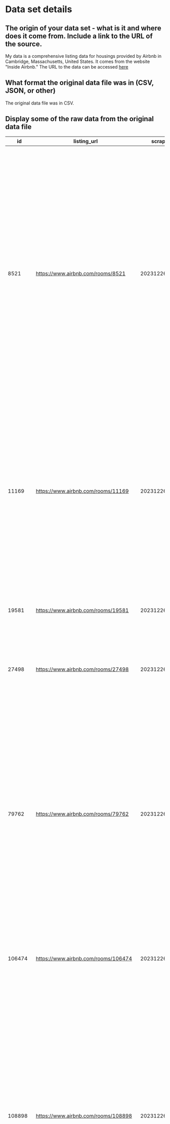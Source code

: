 # Data set details

## The origin of your data set - what is it and where does it come from. Include a link to the URL of the source.
My data is a comprehensive listing data for housings provided by Airbnb in Cambridge, Massachusetts, United States. It comes from the website "Inside Airbnb." The URL to the data can be accessed [here](https://data.insideairbnb.com/united-states/ma/cambridge/2023-12-26/data/listings.csv.gz)
## What format the original data file was in (CSV, JSON, or other)
The original data file was in CSV.
## Display some of the raw data from the original data file
|id                 |listing_url                                     |scrape_id     |last_scraped|source         |name                                                                       |neighborhood_overview                                                                                                                                                                                                                                                                                                                                                                                                                                                                                                                                                                                                                                                                                                                                                                                                                                                                                                                                                                                                                   |picture_url                                                                                                                                         |host_id  |host_url                                   |host_name           |host_since|host_location               |host_about                                                                                                                                                                                                                                                                                                                                                                                                                                                                                                                                                                                                                                                                                                                                                                                                                                                                                                                                                                                                                                                                                                                                                                                                                                                                                                                                                                                                                                                                                                                                                                                                                                                                                                                                                                                                                                                                                                                                                                                                                                                                                                                                                                                                                                                                                                                                                                                                                                                                |host_response_time|host_response_rate|host_acceptance_rate|host_is_superhost|host_thumbnail_url                                                                                                                 |host_picture_url                                                                                                                      |host_neighbourhood   |host_listings_count|host_total_listings_count|host_verifications              |host_has_profile_pic|host_identity_verified|neighbourhood                              |neighbourhood_cleansed|latitude          |longitude         |property_type                    |room_type      |accommodates|bathrooms|bathrooms_text  |beds|amenities|price    |minimum_nights|maximum_nights|minimum_minimum_nights|maximum_minimum_nights|minimum_maximum_nights|maximum_maximum_nights|minimum_nights_avg_ntm|maximum_nights_avg_ntm|calendar_updated|has_availability|availability_30|availability_60|availability_90|availability_365|calendar_last_scraped|number_of_reviews|number_of_reviews_ltm|number_of_reviews_l30d|first_review|last_review|review_scores_rating|review_scores_accuracy|review_scores_cleanliness|review_scores_checkin|review_scores_communication|review_scores_location|review_scores_value|license               |instant_bookable|calculated_host_listings_count|calculated_host_listings_count_entire_homes|calculated_host_listings_count_private_rooms|calculated_host_listings_count_shared_rooms|reviews_per_month|
|-------------------|------------------------------------------------|--------------|------------|---------------|---------------------------------------------------------------------------|----------------------------------------------------------------------------------------------------------------------------------------------------------------------------------------------------------------------------------------------------------------------------------------------------------------------------------------------------------------------------------------------------------------------------------------------------------------------------------------------------------------------------------------------------------------------------------------------------------------------------------------------------------------------------------------------------------------------------------------------------------------------------------------------------------------------------------------------------------------------------------------------------------------------------------------------------------------------------------------------------------------------------------------|----------------------------------------------------------------------------------------------------------------------------------------------------|---------|-------------------------------------------|--------------------|----------|----------------------------|--------------------------------------------------------------------------------------------------------------------------------------------------------------------------------------------------------------------------------------------------------------------------------------------------------------------------------------------------------------------------------------------------------------------------------------------------------------------------------------------------------------------------------------------------------------------------------------------------------------------------------------------------------------------------------------------------------------------------------------------------------------------------------------------------------------------------------------------------------------------------------------------------------------------------------------------------------------------------------------------------------------------------------------------------------------------------------------------------------------------------------------------------------------------------------------------------------------------------------------------------------------------------------------------------------------------------------------------------------------------------------------------------------------------------------------------------------------------------------------------------------------------------------------------------------------------------------------------------------------------------------------------------------------------------------------------------------------------------------------------------------------------------------------------------------------------------------------------------------------------------------------------------------------------------------------------------------------------------------------------------------------------------------------------------------------------------------------------------------------------------------------------------------------------------------------------------------------------------------------------------------------------------------------------------------------------------------------------------------------------------------------------------------------------------------------------------------------------------|------------------|------------------|--------------------|-----------------|-----------------------------------------------------------------------------------------------------------------------------------|--------------------------------------------------------------------------------------------------------------------------------------|---------------------|-------------------|-------------------------|--------------------------------|--------------------|----------------------|-------------------------------------------|----------------------|------------------|------------------|---------------------------------|---------------|------------|---------|----------------|----|---------|---------|--------------|--------------|----------------------|----------------------|----------------------|----------------------|----------------------|----------------------|----------------|----------------|---------------|---------------|---------------|----------------|---------------------|-----------------|---------------------|----------------------|------------|-----------|--------------------|----------------------|-------------------------|---------------------|---------------------------|----------------------|-------------------|----------------------|----------------|------------------------------|-------------------------------------------|--------------------------------------------|-------------------------------------------|-----------------|
|8521               |https://www.airbnb.com/rooms/8521               |20231226203940|2023-12-27  |city scrape    |Rental unit in Cambridge · ★4.80 · 2 bedrooms · 2 beds · 1 bath            |Huron Village is known for its charm.  We have playgrounds, a reservoir, small artisans, a used bookstore, antiques, and two bakery-cafes all within walking distance of Harvard Square.  You'll also find scrumptious take-out in several local places. (URL HIDDEN)<br />(URL HIDDEN)                                                                                                                                                                                                                                                                                                                                                                                                                                                                                                                                                                                                                                                                                                                                                 |https://a0.muscache.com/pictures/30536/072e0a55_original.jpg                                                                                        |306681   |https://www.airbnb.com/users/show/306681   |Janet               |2010-12-01|Cambridge, MA               |I'm a professor at one of the local universities and a long-time Cambridge resident.  I live on the second floor at 64 Granville Road with my daughter.  We enjoy sharing our "Cambridge tips" with all of our visitors: where to ice-skate in winter or rent a canoe in summer, the best local places for cheese, bread, and yummy ethnic take-out treats.  We can lend you bikes and direct you to the Minuteman Bikeway, an 11-mile shady ride through Arlington, Lexington and Bedford, or give you a couple of sleds and show you the hill at Fresh Pond.  Whatever the season, we look forward to welcoming you when you're in Cambridge.                                                                                                                                                                                                                                                                                                                                                                                                                                                                                                                                                                                                                                                                                                                                                                                                                                                                                                                                                                                                                                                                                                                                                                                                                                                                                                                                                                                                                                                                                                                                                                                                                                                                                                                                                                                                                           |within a day      |100%              |73%                 |t                |https://a0.muscache.com/im/users/306681/profile_pic/1309790297/original.jpg?aki_policy=profile_small                               |https://a0.muscache.com/im/users/306681/profile_pic/1309790297/original.jpg?aki_policy=profile_x_medium                               |Cambridge            |2                  |3                        |['email', 'phone']              |t                   |t                     |Cambridge, Massachusetts, United States    |West Cambridge        |42.38258          |-71.13646         |Entire rental unit               |Entire home/apt|5           |         |1 bath          |2   |[]       |$225.00  |2             |1125          |2                     |2                     |1125                  |1125                  |2.0                   |1125.0                |                |t               |0              |0              |22             |284             |2023-12-27           |66               |16                   |0                     |2009-07-23  |2023-08-26 |4.8                 |4.95                  |4.97                     |4.89                 |4.9                        |4.92                  |4.73               |C0121120491           |f               |2                             |2                                          |0                                           |0                                          |0.38             |
|11169              |https://www.airbnb.com/rooms/11169              |20231226203940|2023-12-27  |previous scrape|Home in Cambridge · ★4.78 · 1 bedroom · 1 private bath                     |The neighborhood is quiet and friendly and our street is tree-lined, and known as one of the nicest blocks in what is a great neighborhood. It's far enough away from the main street so you won't hear any noise, yet within moments you can be at the subway or in Davis or Porter Squares. there's a sweet playground nearby, a bike trail extending 19 miles, and many parks. A Whole Foods and Trader Joe's are both within a 15 minute walk.                                                                                                                                                                                                                                                                                                                                                                                                                                                                                                                                                                                      |https://a0.muscache.com/pictures/miso/Hosting-11169/original/0dc97418-a009-4e38-b8e3-f261a9773561.jpeg                                              |40965    |https://www.airbnb.com/users/show/40965    |Judy                |2009-09-24|Cambridge, MA               |Friendly, politically progressive, resourceful... I love hosting people from all over the world, and know the area well for a native NY'er. You will find the environment 'on the court' restful, peaceful and as one  guest from put it, "I  figured you were a healer of some sort-- because your home feels healing." Our place is relaxing and down to earth, with  an artistic and colorful ambiance, and lots of sunlight.                                                                                                                                                                                                                                                                                                                                                                                                                                                                                                                                                                                                                                                                                                                                                                                                                                                                                                                                                                                                                                                                                                                                                                                                                                                                                                                                                                                                                                                                                                                                                                                                                                                                                                                                                                                                                                                                                                                                                                                                                                          |within an hour    |100%              |51%                 |t                |https://a0.muscache.com/im/users/40965/profile_pic/1417297269/original.jpg?aki_policy=profile_small                                |https://a0.muscache.com/im/users/40965/profile_pic/1417297269/original.jpg?aki_policy=profile_x_medium                                |Cambridge            |4                  |4                        |['email', 'phone']              |t                   |t                     |Cambridge, Massachusetts, United States    |North Cambridge       |42.3963           |-71.13135         |Private room in home             |Private room   |3           |         |1 private bath  |    |[]       |$183.00  |3             |14            |4                     |4                     |14                    |14                    |4.0                   |14.0                  |                |t               |27             |57             |87             |346             |2023-12-27           |175              |11                   |0                     |2010-03-30  |2023-10-23 |4.78                |4.72                  |4.76                     |4.92                 |4.92                       |4.78                  |4.76               |                      |f               |3                             |1                                          |2                                           |0                                          |1.05             |
|19581              |https://www.airbnb.com/rooms/19581              |20231226203940|2023-12-27  |city scrape    |Bed and breakfast in Cambridge · ★4.50 · 1 bedroom · 1 bed · 1 private bath|                                                                                                                                                                                                                                                                                                                                                                                                                                                                                                                                                                                                                                                                                                                                                                                                                                                                                                                                                                                                                                        |https://a0.muscache.com/pictures/188f1b4b-f37b-473c-b28c-3962050e6fdc.jpg                                                                           |74249    |https://www.airbnb.com/users/show/74249    |Marc And Patty      |2010-01-27|Cambridge, MA               |We are adventure seekers.  Both Patty and I love to travel, and explore the world through food. ...                                                                                                                                                                                                                                                                                                                                                                                                                                                                                                                                                                                                                                                                                                                                                                                                                                                                                                                                                                                                                                                                                                                                                                                                                                                                                                                                                                                                                                                                                                                                                                                                                                                                                                                                                                                                                                                                                                                                                                                                                                                                                                                                                                                                                                                                                                                                                                       |within an hour    |100%              |100%                |t                |https://a0.muscache.com/im/users/74249/profile_pic/1300493791/original.jpg?aki_policy=profile_small                                |https://a0.muscache.com/im/users/74249/profile_pic/1300493791/original.jpg?aki_policy=profile_x_medium                                |Central Square       |3                  |3                        |['email', 'phone']              |t                   |t                     |                                           |The Port              |42.36258          |-71.09603         |Private room in bed and breakfast|Private room   |1           |         |1 private bath  |1   |[]       |$225.00  |10            |730           |7                     |7                     |730                   |730                   |7.0                   |730.0                 |                |t               |28             |58             |88             |319             |2023-12-27           |11               |3                    |0                     |2010-03-06  |2023-10-25 |4.5                 |4.56                  |4.56                     |4.56                 |4.89                       |4.89                  |4.22               |                      |t               |3                             |0                                          |3                                           |0                                          |0.07             |
|27498              |https://www.airbnb.com/rooms/27498              |20231226203940|2023-12-27  |city scrape    |Bed and breakfast in Cambridge · ★4.73 · 1 bedroom · 1 bed · 1 private bath|                                                                                                                                                                                                                                                                                                                                                                                                                                                                                                                                                                                                                                                                                                                                                                                                                                                                                                                                                                                                                                        |https://a0.muscache.com/pictures/bab30c3c-ff3c-4a1c-bbeb-72c3928d2008.jpg                                                                           |74249    |https://www.airbnb.com/users/show/74249    |Marc And Patty      |2010-01-27|Cambridge, MA               |We are adventure seekers.  Both Patty and I love to travel, and explore the world through food. ...                                                                                                                                                                                                                                                                                                                                                                                                                                                                                                                                                                                                                                                                                                                                                                                                                                                                                                                                                                                                                                                                                                                                                                                                                                                                                                                                                                                                                                                                                                                                                                                                                                                                                                                                                                                                                                                                                                                                                                                                                                                                                                                                                                                                                                                                                                                                                                       |within an hour    |100%              |100%                |t                |https://a0.muscache.com/im/users/74249/profile_pic/1300493791/original.jpg?aki_policy=profile_small                                |https://a0.muscache.com/im/users/74249/profile_pic/1300493791/original.jpg?aki_policy=profile_x_medium                                |Central Square       |3                  |3                        |['email', 'phone']              |t                   |t                     |                                           |The Port              |42.36254          |-71.09698         |Private room in bed and breakfast|Private room   |2           |         |1 private bath  |1   |[]       |$250.00  |5             |730           |5                     |7                     |360                   |730                   |6.1                   |724.9                 |                |t               |30             |60             |84             |359             |2023-12-27           |23               |4                    |0                     |2010-07-22  |2023-10-29 |4.73                |4.62                  |4.71                     |4.57                 |4.71                       |4.86                  |4.57               |                      |t               |3                             |0                                          |3                                           |0                                          |0.14             |
|79762              |https://www.airbnb.com/rooms/79762              |20231226203940|2023-12-27  |city scrape    |Rental unit in Cambridge · ★4.86 · 2 bedrooms · 2 beds · 1 bath            |Annmarie and I have lived in this area for over 50 years. We both live on the first floor of this house and know where people want to go. We can suggest the best restaurants and attractions in the neighborhood.                                                                                                                                                                                                                                                                                                                                                                                                                                                                                                                                                                                                                                                                                                                                                                                                                      |https://a0.muscache.com/pictures/540299/82cb0305_original.jpg                                                                                       |430015   |https://www.airbnb.com/users/show/430015   |Kevin               |2011-03-08|Cambridge, MA               |Annmarie and I were both born here in Cambridge. We have lived in the same location our entire lives. It is a wonderful area for visiting the city..We started with Airbnb for 4 years now and it has been a wonderfull experience. Many people have stayed here from all over the world.. Marathons, Graduations, Reunions and Family get togethers. We are surrounded by Great restaurant's and cafe's.. We are 5 minutes to bus lines and the Redline. You can walk to Harvard or MIT in 10-15 minutes Walkability has a 95% rating. We also have free parking.                                                                                                                                                                                                                                                                                                                                                                                                                                                                                                                                                                                                                                                                                                                                                                                                                                                                                                                                                                                                                                                                                                                                                                                                                                                                                                                                                                                                                                                                                                                                                                                                                                                                                                                                                                                                                                                                                                        |within a day      |100%              |85%                 |t                |https://a0.muscache.com/im/users/430015/profile_pic/1355418255/original.jpg?aki_policy=profile_small                               |https://a0.muscache.com/im/users/430015/profile_pic/1355418255/original.jpg?aki_policy=profile_x_medium                               |Cambridge            |1                  |2                        |['email', 'phone']              |t                   |t                     |Cambridge, Massachusetts, United States    |The Port              |42.3695           |-71.09921         |Entire rental unit               |Entire home/apt|4           |         |1 bath          |2   |[]       |$300.00  |3             |365           |3                     |3                     |365                   |365                   |3.0                   |365.0                 |                |t               |1              |25             |55             |301             |2023-12-27           |408              |23                   |0                     |2011-05-05  |2023-10-23 |4.86                |4.87                  |4.86                     |4.95                 |4.93                       |4.92                  |4.75               |STR-15661             |f               |1                             |1                                          |0                                           |0                                          |2.65             |
|106474             |https://www.airbnb.com/rooms/106474             |20231226203940|2023-12-27  |city scrape    |Bed and breakfast in Cambridge · ★4.86 · 1 bedroom · 1 bed · 1 private bath|                                                                                                                                                                                                                                                                                                                                                                                                                                                                                                                                                                                                                                                                                                                                                                                                                                                                                                                                                                                                                                        |https://a0.muscache.com/pictures/f4794a48-e943-40c3-9262-20a38d687750.jpg                                                                           |74249    |https://www.airbnb.com/users/show/74249    |Marc And Patty      |2010-01-27|Cambridge, MA               |We are adventure seekers.  Both Patty and I love to travel, and explore the world through food. ...                                                                                                                                                                                                                                                                                                                                                                                                                                                                                                                                                                                                                                                                                                                                                                                                                                                                                                                                                                                                                                                                                                                                                                                                                                                                                                                                                                                                                                                                                                                                                                                                                                                                                                                                                                                                                                                                                                                                                                                                                                                                                                                                                                                                                                                                                                                                                                       |within an hour    |100%              |100%                |t                |https://a0.muscache.com/im/users/74249/profile_pic/1300493791/original.jpg?aki_policy=profile_small                                |https://a0.muscache.com/im/users/74249/profile_pic/1300493791/original.jpg?aki_policy=profile_x_medium                                |Central Square       |3                  |3                        |['email', 'phone']              |t                   |t                     |                                           |The Port              |42.36274          |-71.09768         |Private room in bed and breakfast|Private room   |3           |         |1 private bath  |1   |[]       |$265.00  |5             |365           |5                     |5                     |365                   |365                   |5.0                   |365.0                 |                |t               |28             |58             |88             |363             |2023-12-27           |21               |0                    |0                     |2011-09-05  |2022-10-12 |4.86                |5.0                   |4.9                      |4.9                  |5.0                        |4.95                  |4.62               |ROT-10694669-006      |t               |3                             |0                                          |3                                           |0                                          |0.14             |
|108898             |https://www.airbnb.com/rooms/108898             |20231226203940|2023-12-27  |city scrape    |Rental unit in Cambridge · ★4.74 · 1 bedroom · 1 bed · 1 bath              |Huron Village is known for its charm.  We have playgrounds, a reservoir, small artisans, a used bookstore, antiques, and two bakery-cafes.  And you'll find  scrumptious take-out, available in several local places.  We're within walking distance of Harvard Square and on 3 bus lines .  (URL HIDDEN)<br />(URL HIDDEN)                                                                                                                                                                                                                                                                                                                                                                                                                                                                                                                                                                                                                                                                                                             |https://a0.muscache.com/pictures/4382175/5853951c_original.jpg                                                                                      |306681   |https://www.airbnb.com/users/show/306681   |Janet               |2010-12-01|Cambridge, MA               |I'm a professor at one of the local universities and a long-time Cambridge resident.  I live on the second floor at 64 Granville Road with my daughter.  We enjoy sharing our "Cambridge tips" with all of our visitors: where to ice-skate in winter or rent a canoe in summer, the best local places for cheese, bread, and yummy ethnic take-out treats.  We can lend you bikes and direct you to the Minuteman Bikeway, an 11-mile shady ride through Arlington, Lexington and Bedford, or give you a couple of sleds and show you the hill at Fresh Pond.  Whatever the season, we look forward to welcoming you when you're in Cambridge.                                                                                                                                                                                                                                                                                                                                                                                                                                                                                                                                                                                                                                                                                                                                                                                                                                                                                                                                                                                                                                                                                                                                                                                                                                                                                                                                                                                                                                                                                                                                                                                                                                                                                                                                                                                                                           |within a day      |100%              |73%                 |t                |https://a0.muscache.com/im/users/306681/profile_pic/1309790297/original.jpg?aki_policy=profile_small                               |https://a0.muscache.com/im/users/306681/profile_pic/1309790297/original.jpg?aki_policy=profile_x_medium                               |Cambridge            |2                  |3                        |['email', 'phone']              |t                   |t                     |Cambridge, Massachusetts, United States    |West Cambridge        |42.38227          |-71.13643         |Entire rental unit               |Entire home/apt|3           |         |1 bath          |1   |[]       |$225.00  |2             |730           |2                     |2                     |730                   |730                   |2.0                   |730.0                 |                |t               |0              |0              |0              |236             |2023-12-27           |42               |8                    |0                     |2011-05-24  |2023-06-30 |4.74                |4.8                   |4.93                     |4.83                 |4.93                       |4.95                  |4.78               |CO121110491           |f               |2                             |2                                          |0                                           |0                                          |0.27             |
|405144             |https://www.airbnb.com/rooms/405144             |20231226203940|2023-12-27  |city scrape    |Rental unit in Mid-Cambridge · ★4.75 · 2 bedrooms · 1 bed · 1 bath         |                                                                                                                                                                                                                                                                                                                                                                                                                                                                                                                                                                                                                                                                                                                                                                                                                                                                                                                                                                                                                                        |https://a0.muscache.com/pictures/4569264/44b79f6b_original.jpg                                                                                      |2018955  |https://www.airbnb.com/users/show/2018955  |Nicole              |2012-03-27|Mid-Cambridge, MA           |We are professionals living in Cambridge, MA.  Nicole is from New York, Dotan is from Haifa.  We love travelling and we've stayed in airbnbs all over the world!                                                                                                                                                                                                                                                                                                                                                                                                                                                                                                                                                                                                                                                                                                                                                                                                                                                                                                                                                                                                                                                                                                                                                                                                                                                                                                                                                                                                                                                                                                                                                                                                                                                                                                                                                                                                                                                                                                                                                                                                                                                                                                                                                                                                                                                                                                          |a few days or more|0%                |0%                  |f                |https://a0.muscache.com/im/users/2018955/profile_pic/1332903709/original.jpg?aki_policy=profile_small                              |https://a0.muscache.com/im/users/2018955/profile_pic/1332903709/original.jpg?aki_policy=profile_x_medium                              |Cambridge            |1                  |1                        |['email', 'phone']              |t                   |f                     |                                           |Riverside             |42.3691           |-71.11237         |Entire rental unit               |Entire home/apt|4           |         |1 bath          |1   |[]       |$165.00  |31            |500           |31                    |31                    |500                   |500                   |31.0                  |500.0                 |                |t               |29             |38             |38             |200             |2023-12-27           |54               |0                    |0                     |2012-04-12  |2021-07-29 |4.75                |4.77                  |4.85                     |4.94                 |4.92                       |4.92                  |4.55               |                      |f               |1                             |1                                          |0                                           |0                                          |0.38             |
|445407             |https://www.airbnb.com/rooms/445407             |20231226203940|2023-12-27  |previous scrape|Rental unit in Mid-Cambridge · ★4.93 · 4 bedrooms · 6 beds · 2 baths       |Neighborhood is tucked away behind MIT and Kendall Square.  East Cambridge still has a strong Portuguese population that is apparent with grape vines surrounding our yard.  Our oldest son goes to school down the street and we love the community and our neighborhood.                                                                                                                                                                                                                                                                                                                                                                                                                                                                                                                                                                                                                                                                                                                                                              |https://a0.muscache.com/pictures/5736349/41af1213_original.jpg                                                                                      |2212429  |https://www.airbnb.com/users/show/2212429  |Jimmy               |2012-04-24|Cambridge, MA               |My wife and I are teachers north of Boston and have 4 children.  We enjoy traveling, being active, and spending time in Cape Cod and Lake Ontario.    As a family we enjoy seeing different places and experiencing different cultures.  We love the concept of airbnb and the idea of communal living.  As a young family we love the idea of living somewhere else and having the flexibility/comforts of a kitchen and yard.                                                                                                                                                                                                                                                                                                                                                                                                                                                                                                                                                                                                                                                                                                                                                                                                                                                                                                                                                                                                                                                                                                                                                                                                                                                                                                                                                                                                                                                                                                                                                                                                                                                                                                                                                                                                                                                                                                                                                                                                                                           |within an hour    |100%              |99%                 |t                |https://a0.muscache.com/im/users/2212429/profile_pic/1423275652/original.jpg?aki_policy=profile_small                              |https://a0.muscache.com/im/users/2212429/profile_pic/1423275652/original.jpg?aki_policy=profile_x_medium                              |Cambridge            |3                  |3                        |['email', 'phone', 'work_email']|t                   |t                     |Mid-Cambridge, Massachusetts, United States|Wellington-Harrington |42.37147          |-71.08939         |Entire rental unit               |Entire home/apt|7           |         |2 baths         |6   |[]       |$1,500.00|3             |28            |3                     |3                     |1125                  |1125                  |3.0                   |1125.0                |                |t               |0              |0              |0              |124             |2023-12-27           |75               |11                   |0                     |2012-06-29  |2023-08-17 |4.93                |4.89                  |4.91                     |4.96                 |4.99                       |4.8                   |4.76               |STR-17249             |t               |2                             |2                                          |0                                           |0                                          |0.54             |
|456429             |https://www.airbnb.com/rooms/456429             |20231226203940|2023-12-27  |city scrape    |Rental unit in Somerville · ★4.97 · 3 bedrooms · 6 beds · 2 baths          |Please remember that the AirBnB "pins" do not show you exact listing locations. We are a three-four minute walk to Davis Square and the subway in one direction, and also a two-three minute walk to the grocery store and bus on Mass Ave in the other direction.<br />Our location offers very easy access to Harvard, Tufts, Cambridge, Arlington and Boston. There are children's playgrounds within a short walk, and a public beach within a short drive. Davis Square, right at the next corner, is a destination in itself. <br />Here's a portion of an article from the Boston Globe about Davis Square:<br /><br />Somerville crossroads lives up to its hip image<br /><br />“We’ve come from a foreign land called suburbia,” a mother joked to her two highly energized toddlers as they darted about on the busy sidewalks of Davis Square. On a sunny Saturday afternoon, urban bohemians and families alike swarmed into this hipster beehive to purge their cabin fever.<br /><br />Sandwiched between Tufts Universit|https://a0.muscache.com/pictures/5868456/474c605d_original.jpg                                                                                      |2244099  |https://www.airbnb.com/users/show/2244099  |Rebecca             |2012-04-28|Somerville, MA              |Richard is an artist. I worked as a residential designer/builder for years, and now I write about it. I also consult with non-profit organizations about strategic planning, We love to travel as well, and also have a home on Prince Edward Island in Canada.  Where-ever we go, I like to cook and dance.                                                                                                                                                                                                                                                                                                                                                                                                                                                                                                                                                                                                                                                                                                                                                                                                                                                                                                                                                                                                                                                                                                                                                                                                                                                                                                                                                                                                                                                                                                                                                                                                                                                                                                                                                                                                                                                                                                                                                                                                                                                                                                                                                              |N/A               |N/A               |100%                |t                |https://a0.muscache.com/im/pictures/user/01411322-e072-4487-a34f-76b66c460b6b.jpg?aki_policy=profile_small                         |https://a0.muscache.com/im/pictures/user/01411322-e072-4487-a34f-76b66c460b6b.jpg?aki_policy=profile_x_medium                         |Somerville           |1                  |5                        |['email', 'phone']              |t                   |t                     |Somerville, Massachusetts, United States   |North Cambridge       |42.39475          |-71.12548         |Entire rental unit               |Entire home/apt|6           |         |2 baths         |6   |[]       |$557.00  |4             |120           |4                     |4                     |1125                  |1125                  |4.0                   |1125.0                |                |t               |0              |0              |0              |20              |2023-12-27           |295              |11                   |0                     |2012-06-14  |2023-08-17 |4.97                |4.98                  |4.99                     |4.97                 |4.98                       |4.97                  |4.84               |                      |f               |1                             |1                                          |0                                           |0                                          |2.10             |
|675441             |https://www.airbnb.com/rooms/675441             |20231226203940|2023-12-27  |city scrape    |Rental unit in Cambridge · ★4.64 · 1 bedroom · 1 bed · 1 shared bath       |                                                                                                                                                                                                                                                                                                                                                                                                                                                                                                                                                                                                                                                                                                                                                                                                                                                                                                                                                                                                                                        |https://a0.muscache.com/pictures/miso/Hosting-675441/original/63339161-3fe0-463d-bebf-684d712518ac.jpeg                                             |3423245  |https://www.airbnb.com/users/show/3423245  |Elaine              |2012-08-30|Cambridge, MA               |I like travel, music, art and fitness.                                                                                                                                                                                                                                                                                                                                                                                                                                                                                                                                                                                                                                                                                                                                                                                                                                                                                                                                                                                                                                                                                                                                                                                                                                                                                                                                                                                                                                                                                                                                                                                                                                                                                                                                                                                                                                                                                                                                                                                                                                                                                                                                                                                                                                                                                                                                                                                                                                    |N/A               |N/A               |N/A                 |f                |https://a0.muscache.com/im/users/3423245/profile_pic/1372101176/original.jpg?aki_policy=profile_small                              |https://a0.muscache.com/im/users/3423245/profile_pic/1372101176/original.jpg?aki_policy=profile_x_medium                              |East Cambridge       |2                  |5                        |['email', 'phone']              |t                   |t                     |                                           |East Cambridge        |42.37103          |-71.07557         |Private room in rental unit      |Private room   |2           |         |1 shared bath   |1   |[]       |$188.00  |91            |365           |91                    |91                    |365                   |365                   |91.0                  |365.0                 |                |t               |30             |60             |90             |365             |2023-12-27           |12               |0                    |0                     |2012-09-24  |2013-10-25 |4.64                |4.83                  |4.42                     |4.75                 |5.0                        |4.75                  |4.5                |                      |t               |1                             |0                                          |1                                           |0                                          |0.09             |
|715532             |https://www.airbnb.com/rooms/715532             |20231226203940|2023-12-27  |city scrape    |Rental unit in Cambridge · ★4.92 · 1 bedroom · 2 beds · 1 bath             |Our street is a beautiful quiet tree lined street that does not get a lot of car traffic since it is not a through street from major roads.  There are several parks close by- a large one that is great for jogging, soccer, softball, track and smaller ones that with newly renovated playground equipment and water features for hot days.                                                                                                                                                                                                                                                                                                                                                                                                                                                                                                                                                                                                                                                                                          |https://a0.muscache.com/pictures/73161068/40ba860a_original.jpg                                                                                     |3673828  |https://www.airbnb.com/users/show/3673828  |Kate                |2012-09-25|Cambridge, MA               |I have lived in this house for almost 30 years and have renovated almost every square inch of it.  I have two daughters who have graduated college (Colorado College & Princeton) and a son who graduated from Harvard College in 2022.  I love cycling, rowing, walks, yoga, cooking, making art and hanging out with family and friends.                                                                                                                                                                                                                                                                                                                                                                                                                                                                                                                                                                                                                                                                                                                                                                                                                                                                                                                                                                                                                                                                                                                                                                                                                                                                                                                                                                                                                                                                                                                                                                                                                                                                                                                                                                                                                                                                                                                                                                                                                                                                                                                                |within an hour    |100%              |97%                 |t                |https://a0.muscache.com/im/pictures/user/User-3673828/original/d870b1bd-e5ea-4c28-8d97-8071ced6d1d9.jpeg?aki_policy=profile_small  |https://a0.muscache.com/im/pictures/user/User-3673828/original/d870b1bd-e5ea-4c28-8d97-8071ced6d1d9.jpeg?aki_policy=profile_x_medium  |Cambridge            |1                  |3                        |['email', 'phone', 'work_email']|t                   |t                     |Cambridge, Massachusetts, United States    |North Cambridge       |42.39346          |-71.13137         |Entire rental unit               |Entire home/apt|4           |         |1 bath          |2   |[]       |$225.00  |2             |60            |2                     |2                     |1125                  |1125                  |2.0                   |1125.0                |                |t               |27             |57             |87             |244             |2023-12-27           |356              |21                   |0                     |2012-09-30  |2023-10-31 |4.92                |4.95                  |4.94                     |4.95                 |4.96                       |4.88                  |4.82               |C0262370491           |f               |1                             |1                                          |0                                           |0                                          |2.60             |
|742574             |https://www.airbnb.com/rooms/742574             |20231226203940|2023-12-27  |city scrape    |Rental unit in Cambridge · ★4.57 · 1 bedroom · 2 beds · 1 bath             |                                                                                                                                                                                                                                                                                                                                                                                                                                                                                                                                                                                                                                                                                                                                                                                                                                                                                                                                                                                                                                        |https://a0.muscache.com/pictures/12207115/806440bc_original.jpg                                                                                     |1152305  |https://www.airbnb.com/users/show/1152305  |Greg                |2011-09-13|Mid-Cambridge, MA           |I spent most of my adult life traveling around the globe from my home base in Portland,Oregon... sometimes staying in people's house, sometimes just a hammock between two trees.  I am currently indoctrinating my son to like these things so we can hit the road when he gets a wee bit older.  My last trip was across India by bicycle.  Good fun if you get the chance!  Since I've been in Cambridge, I've learned things that would be not possible while traveling, learning the guitar, making beer, perfecting my jerk chicken burritos...and I've grown to love this town...lively music scene, and the biking is getting better and better!                                                                                                                                                                                                                                                                                                                                                                                                                                                                                                                                                                                                                                                                                                                                                                                                                                                                                                                                                                                                                                                                                                                                                                                                                                                                                                                                                                                                                                                                                                                                                                                                                                                                                                                                                                                                                  |a few days or more|40%               |74%                 |f                |https://a0.muscache.com/im/pictures/user/aba7335d-0836-43d7-9196-e58ec9464540.jpg?aki_policy=profile_small                         |https://a0.muscache.com/im/pictures/user/aba7335d-0836-43d7-9196-e58ec9464540.jpg?aki_policy=profile_x_medium                         |Cambridge            |5                  |6                        |['email', 'phone']              |t                   |f                     |                                           |The Port              |42.36545          |-71.10268         |Entire rental unit               |Entire home/apt|3           |         |1 bath          |2   |[]       |$160.00  |30            |250           |20                    |30                    |250                   |250                   |29.0                  |250.0                 |                |t               |29             |39             |61             |151             |2023-12-27           |133              |3                    |0                     |2012-12-27  |2023-11-19 |4.57                |4.82                  |4.32                     |4.91                 |4.88                       |4.82                  |4.52               |                      |f               |2                             |2                                          |0                                           |0                                          |0.99             |
|860634             |https://www.airbnb.com/rooms/860634             |20231226203940|2023-12-26  |city scrape    |Bed and breakfast in Cambridge · ★4.93 · 1 bedroom · 1 bed · 1 shared bath |                                                                                                                                                                                                                                                                                                                                                                                                                                                                                                                                                                                                                                                                                                                                                                                                                                                                                                                                                                                                                                        |https://a0.muscache.com/pictures/84a0e5df-1dbe-4a60-a674-c61c76cf1ab2.jpg                                                                           |4507945  |https://www.airbnb.com/users/show/4507945  |Deborah             |2012-12-27|Cambridge, MA               |I have lived in my house in Cambridge for more than forty years, during which I have shared the space with family and first-floor tenants. Though my children are grown, I love my neighborhood and appreciate the sense of community.  I know well the advantages of this location, and I always enjoy connecting people with historic and cultural resources. In keeping with these enthusiasms, I volunteer as a guide at deCordova Sculpture Park and Museum in Lincoln and participate in projects at a community art center near my house.  I post about art in the Boston area on a blog called ART OUTDOORS.   (Website hidden by Airbnb)   Currently a freelance writer and editor of educational materials, I keep a home office but still have one guest room that is not used often enough.  I think the room would prove to be a comfortable base for someone attending a conference or exploring the Boston area.  I am vaccinated and boosted and try to follow whatever masking, testing, and cleaning guidelines are current.                                                                                                                                                                                                                                                                                                                                                                                                                                                                                                                                                                                                                                                                                                                                                                                                                                                                                                                                                                                                                                                                                                                                                                                                                                                                                                                                                                                                                            |within a few hours|100%              |89%                 |t                |https://a0.muscache.com/im/users/4507945/profile_pic/1356651636/original.jpg?aki_policy=profile_small                              |https://a0.muscache.com/im/users/4507945/profile_pic/1356651636/original.jpg?aki_policy=profile_x_medium                              |Cambridge            |1                  |1                        |['email', 'phone']              |t                   |f                     |                                           |Agassiz               |42.38373          |-71.11424         |Private room in bed and breakfast|Private room   |2           |         |1 shared bath   |1   |[]       |$70.00   |3             |30            |3                     |3                     |30                    |30                    |3.0                   |30.0                  |                |t               |4              |10             |11             |39              |2023-12-26           |520              |36                   |2                     |2013-04-15  |2023-12-09 |4.93                |4.95                  |4.92                     |4.99                 |4.98                       |4.93                  |4.93               |                      |f               |1                             |0                                          |1                                           |0                                          |3.99             |
|910408             |https://www.airbnb.com/rooms/910408             |20231226203940|2023-12-27  |city scrape    |Condo in Cambridge · ★4.86 · 1 bedroom · 1 bed · 1 bath                    |Mid- Cambridge is a beautiful neighborhood of Victorian houses and tree lined streets.   Convenient to everything - half way btween Harvard & Central Sqs. Enjoy excellent dining, entertainment, site seeing & seasonal events. Everything you need is near by including grocery stores, library, post office, drug stores, cafes, banks, hubway bikes, Charles River.                                                                                                                                                                                                                                                                                                                                                                                                                                                                                                                                                                                                                                                                 |https://a0.muscache.com/pictures/88394741/c6e7d8e3_original.jpg                                                                                     |4883794  |https://www.airbnb.com/users/show/4883794  |Melissa             |2013-01-28|Cambridge, MA               |Hi, I am Melissa. I grew up in historic Lexington Mass and studied Art History and Art Education. I make sculpture out of recycled computer parts out of a Maker Space called the Artisan's Asylum in Somerville and teach people of all ages. I put my heart and soul into renovating my condo and turned it into the dream home I always wanted! I love the back porch and back yard. It is the most relaxing place to hang out on a hot summer day! I rent to Harvard and MIT affiliates. Many international scholars have stayed in my condo.  Come visit MA. I live around the block and would be happy to give suggestions of what to see and do on your visit!                                                                                                                                                                                                                                                                                                                                                                                                                                                                                                                                                                                                                                                                                                                                                                                                                                                                                                                                                                                                                                                                                                                                                                                                                                                                                                                                                                                                                                                                                                                                                                                                                                                                                                                                                                                                     |within a few hours|100%              |100%                |f                |https://a0.muscache.com/im/pictures/user/c2d31e22-fa92-4231-95f3-8788d73f40b5.jpg?aki_policy=profile_small                         |https://a0.muscache.com/im/pictures/user/c2d31e22-fa92-4231-95f3-8788d73f40b5.jpg?aki_policy=profile_x_medium                         |Cambridge            |1                  |1                        |['email', 'phone']              |t                   |t                     |Cambridge, Massachusetts, United States    |Mid-Cambridge         |42.37136          |-71.10781         |Entire condo                     |Entire home/apt|2           |         |1 bath          |1   |[]       |$120.00  |30            |1124          |30                    |30                    |1124                  |1124                  |30.0                  |1124.0                |                |t               |0              |0              |0              |201             |2023-12-27           |8                |1                    |0                     |2013-05-29  |2023-09-09 |4.86                |4.75                  |4.63                     |4.88                 |4.75                       |5.0                   |4.63               |                      |f               |1                             |1                                          |0                                           |0                                          |0.06             |
|1054635            |https://www.airbnb.com/rooms/1054635            |20231226203940|2023-12-27  |city scrape    |Rental unit in Cambridge · ★4.93 · 1 bedroom · 1 bed · 1 bath              |                                                                                                                                                                                                                                                                                                                                                                                                                                                                                                                                                                                                                                                                                                                                                                                                                                                                                                                                                                                                                                        |https://a0.muscache.com/pictures/15861671/a53a984f_original.jpg                                                                                     |3087212  |https://www.airbnb.com/users/show/3087212  |Eleanor             |2012-07-29|Cambridge, MA               |From New York. Love to go hiking for fun!                                                                                                                                                                                                                                                                                                                                                                                                                                                                                                                                                                                                                                                                                                                                                                                                                                                                                                                                                                                                                                                                                                                                                                                                                                                                                                                                                                                                                                                                                                                                                                                                                                                                                                                                                                                                                                                                                                                                                                                                                                                                                                                                                                                                                                                                                                                                                                                                                                 |within a few hours|100%              |67%                 |t                |https://a0.muscache.com/im/users/3087212/profile_pic/1343537875/original.jpg?aki_policy=profile_small                              |https://a0.muscache.com/im/users/3087212/profile_pic/1343537875/original.jpg?aki_policy=profile_x_medium                              |Cambridge            |1                  |2                        |['email', 'phone']              |t                   |t                     |                                           |Mid-Cambridge         |42.37285          |-71.11263         |Entire rental unit               |Entire home/apt|3           |         |1 bath          |1   |[]       |$130.00  |91            |365           |91                    |91                    |365                   |365                   |91.0                  |365.0                 |                |t               |1              |1              |1              |1               |2023-12-27           |15               |3                    |1                     |2013-08-10  |2023-12-10 |4.93                |4.93                  |4.87                     |4.93                 |4.93                       |5.0                   |4.53               |                      |f               |1                             |1                                          |0                                           |0                                          |0.12             |
|1080789            |https://www.airbnb.com/rooms/1080789            |20231226203940|2023-12-27  |previous scrape|Condo in Cambridge · 4 bedrooms · 3 beds · 2 baths                         |great neighborhood, again deets will be found in other listing                                                                                                                                                                                                                                                                                                                                                                                                                                                                                                                                                                                                                                                                                                                                                                                                                                                                                                                                                                          |https://a0.muscache.com/pictures/miso/Hosting-1080789/original/55473caf-52ba-40ae-adde-11e03e60bcbe.jpeg                                            |40965    |https://www.airbnb.com/users/show/40965    |Judy                |2009-09-24|Cambridge, MA               |Friendly, politically progressive, resourceful... I love hosting people from all over the world, and know the area well for a native NY'er. You will find the environment 'on the court' restful, peaceful and as one  guest from put it, "I  figured you were a healer of some sort-- because your home feels healing." Our place is relaxing and down to earth, with  an artistic and colorful ambiance, and lots of sunlight.                                                                                                                                                                                                                                                                                                                                                                                                                                                                                                                                                                                                                                                                                                                                                                                                                                                                                                                                                                                                                                                                                                                                                                                                                                                                                                                                                                                                                                                                                                                                                                                                                                                                                                                                                                                                                                                                                                                                                                                                                                          |within an hour    |100%              |51%                 |t                |https://a0.muscache.com/im/users/40965/profile_pic/1417297269/original.jpg?aki_policy=profile_small                                |https://a0.muscache.com/im/users/40965/profile_pic/1417297269/original.jpg?aki_policy=profile_x_medium                                |Cambridge            |4                  |4                        |['email', 'phone']              |t                   |t                     |Cambridge, Massachusetts, United States    |North Cambridge       |42.39426          |-71.13258         |Entire condo                     |Entire home/apt|7           |         |2 baths         |3   |[]       |$450.00  |10            |30            |10                    |10                    |30                    |30                    |10.0                  |30.0                  |                |t               |23             |53             |83             |342             |2023-12-27           |0                |0                    |0                     |            |           |                    |                      |                         |                     |                           |                      |                   |C0169140491           |f               |3                             |1                                          |2                                           |0                                          |                 |
|1097262            |https://www.airbnb.com/rooms/1097262            |20231226203940|2023-12-27  |city scrape    |Rental unit in Cambridge · ★4.77 · 1 bedroom · 1 bed · 1 shared bath       |                                                                                                                                                                                                                                                                                                                                                                                                                                                                                                                                                                                                                                                                                                                                                                                                                                                                                                                                                                                                                                        |https://a0.muscache.com/pictures/91480300/5645f361_original.jpg                                                                                     |6030020  |https://www.airbnb.com/users/show/6030020  |Jason               |2013-04-21|Cambridge, MA               |I'm a software dev who has lived in Cambridge for many years & love all my town offers  Happy to offer local recommendations: bike trails, kayaking & other outdoor activities (especially nature outings — the Charles River is 3 blocks away!), whale watching, comedy, museums, cultural events  You're also welcome to use my fleet of renovated bikes for exploring, free of charge  I’m always reachable for anything that will make your stay comfortable                                                                                                                                                                                                                                                                                                                                                                                                                                                                                                                                                                                                                                                                                                                                                                                                                                                                                                                                                                                                                                                                                                                                                                                                                                                                                                                                                                                                                                                                                                                                                                                                                                                                                                                                                                                                                                                                                                                                                                                                          |within an hour    |100%              |76%                 |t                |https://a0.muscache.com/im/pictures/user/User-6030020/original/0cf68826-ee26-4deb-b6a0-c21055204f75.jpeg?aki_policy=profile_small  |https://a0.muscache.com/im/pictures/user/User-6030020/original/0cf68826-ee26-4deb-b6a0-c21055204f75.jpeg?aki_policy=profile_x_medium  |Cambridge            |5                  |7                        |['email', 'phone']              |t                   |t                     |                                           |Cambridgeport         |42.35734          |-71.10973         |Private room in rental unit      |Private room   |2           |         |1 shared bath   |1   |[]       |$67.00   |21            |1125          |21                    |21                    |1125                  |1125                  |21.0                  |1125.0                |                |t               |0              |25             |55             |330             |2023-12-27           |49               |2                    |0                     |2013-05-17  |2023-09-19 |4.77                |4.81                  |4.77                     |4.83                 |4.71                       |4.65                  |4.52               |                      |f               |5                             |1                                          |4                                           |0                                          |0.38             |
|1140201            |https://www.airbnb.com/rooms/1140201            |20231226203940|2023-12-27  |city scrape    |Rental unit in Cambridge · ★4.71 · 1 bedroom · 1 bed · 1 shared bath       |                                                                                                                                                                                                                                                                                                                                                                                                                                                                                                                                                                                                                                                                                                                                                                                                                                                                                                                                                                                                                                        |https://a0.muscache.com/pictures/91482021/45200a12_original.jpg                                                                                     |6030020  |https://www.airbnb.com/users/show/6030020  |Jason               |2013-04-21|Cambridge, MA               |I'm a software dev who has lived in Cambridge for many years & love all my town offers  Happy to offer local recommendations: bike trails, kayaking & other outdoor activities (especially nature outings — the Charles River is 3 blocks away!), whale watching, comedy, museums, cultural events  You're also welcome to use my fleet of renovated bikes for exploring, free of charge  I’m always reachable for anything that will make your stay comfortable                                                                                                                                                                                                                                                                                                                                                                                                                                                                                                                                                                                                                                                                                                                                                                                                                                                                                                                                                                                                                                                                                                                                                                                                                                                                                                                                                                                                                                                                                                                                                                                                                                                                                                                                                                                                                                                                                                                                                                                                          |within an hour    |100%              |76%                 |t                |https://a0.muscache.com/im/pictures/user/User-6030020/original/0cf68826-ee26-4deb-b6a0-c21055204f75.jpeg?aki_policy=profile_small  |https://a0.muscache.com/im/pictures/user/User-6030020/original/0cf68826-ee26-4deb-b6a0-c21055204f75.jpeg?aki_policy=profile_x_medium  |Cambridge            |5                  |7                        |['email', 'phone']              |t                   |t                     |                                           |Cambridgeport         |42.35966          |-71.10854         |Private room in rental unit      |Private room   |2           |         |1 shared bath   |1   |[]       |$41.00   |21            |1125          |21                    |21                    |1125                  |1125                  |21.0                  |1125.0                |                |t               |4              |28             |58             |333             |2023-12-27           |79               |5                    |0                     |2013-05-31  |2023-11-04 |4.71                |4.79                  |4.73                     |4.84                 |4.83                       |4.82                  |4.53               |                      |f               |5                             |1                                          |4                                           |0                                          |0.61             |
|1141088            |https://www.airbnb.com/rooms/1141088            |20231226203940|2023-12-27  |city scrape    |Rental unit in Cambridge · ★4.77 · 2 bedrooms · 2 beds · 1 bath            |What is not to love about Inman Square!! Tons of Restaurants and still maintaining a neighborhood feel. There are 2 WholeFoods Markets within a 10 minute walk.                                                                                                                                                                                                                                                                                                                                                                                                                                                                                                                                                                                                                                                                                                                                                                                                                                                                         |https://a0.muscache.com/pictures/miso/Hosting-1141088/original/8bd3e8ce-bc84-49bf-a104-bfbd7506ecbd.jpeg                                            |2530211  |https://www.airbnb.com/users/show/2530211  |Erin                |2012-06-02|Cambridge, MA               |I am married and a mom to two amazing children and an Airbnb host since 2012. I was the Chef/Owner of two award winning restaurants in Boston prior to having children. My husband Chad is a Communications Consultant.    Cambridge has been our home for over 20 years and is an amazing place to live and raise a family.                                                                                                                                                                                                                                                                                                                                                                                                                                                                                                                                                                                                                                                                                                                                                                                                                                                                                                                                                                                                                                                                                                                                                                                                                                                                                                                                                                                                                                                                                                                                                                                                                                                                                                                                                                                                                                                                                                                                                                                                                                                                                                                                              |within an hour    |100%              |99%                 |t                |https://a0.muscache.com/im/pictures/user/75236b7e-0359-43ba-a452-b9271b3cac63.jpg?aki_policy=profile_small                         |https://a0.muscache.com/im/pictures/user/75236b7e-0359-43ba-a452-b9271b3cac63.jpg?aki_policy=profile_x_medium                         |Cambridge            |2                  |2                        |['email', 'phone']              |t                   |t                     |Cambridge, Massachusetts, United States    |Wellington-Harrington |42.37324          |-71.09635         |Entire rental unit               |Entire home/apt|4           |         |1 bath          |2   |[]       |$160.00  |2             |62            |2                     |2                     |62                    |62                    |2.0                   |62.0                  |                |t               |14             |39             |56             |169             |2023-12-27           |589              |77                   |3                     |2013-05-15  |2023-12-17 |4.77                |4.9                   |4.84                     |4.95                 |4.93                       |4.84                  |4.75               |STR-14611             |f               |1                             |1                                          |0                                           |0                                          |4.56             |


There are some columns that have no data or repetitive data points, which are meaningless for anlaysis, so I used excel to delete the columns.

# Analysis
## 1. show exactly two documents from the `listings` collection in any order
### description of query
This query retrieves the first two documents from the `listings` collection in the database. The `limit(2)` function limits the result set to the first two documents. This is useful for quickly checking the structure of the documents in the collection or for testing queries on a small subset of the data.
### code
```
db.listings.find().limit(2)
```
### results
```
[
  {
    _id: ObjectId('660eaf8bcb4f967a25d234e8'),
    id: 8521,
    listing_url: 'https://www.airbnb.com/rooms/8521',
    scrape_id: Long('20231226203940'),
    last_scraped: '2023-12-27',
    source: 'city scrape',
    name: 'Rental unit in Cambridge · ★4.80 · 2 bedrooms · 2 beds · 1 bath',
    neighborhood_overview: "Huron Village is known for its charm.  We have playgrounds, a reservoir, small artisans, a used bookstore, antiques, and two bakery-cafes all within walking distance of Harvard Square.  You'll also find scrumptious take-out in several local places. (URL HIDDEN)<br />(URL HIDDEN)",
    picture_url: 'https://a0.muscache.com/pictures/30536/072e0a55_original.jpg',
    host_id: 306681,
    host_url: 'https://www.airbnb.com/users/show/306681',
    host_name: 'Janet',
    host_since: '2010-12-01',
    host_location: 'Cambridge, MA',
    host_about: `I'm a professor at one of the local universities and a long-time Cambridge resident.  I live on the second floor at 64 Granville Road with my daughter.  We enjoy sharing our "Cambridge tips" with all of our visitors: where to ice-skate in winter or rent a canoe in summer, the best local places for cheese, bread, and yummy ethnic take-out treats.  We can lend you bikes and direct you to the Minuteman Bikeway, an 11-mile shady ride through Arlington, Lexington and Bedford, or give you a couple of sleds and show you the hill at Fresh Pond.  Whatever the season, we look forward to welcoming you when you're in Cambridge.`,
    host_response_time: 'within a day',
    host_response_rate: '100%',
    host_acceptance_rate: '73%',
    host_is_superhost: 't',
    host_thumbnail_url: 'https://a0.muscache.com/im/users/306681/profile_pic/1309790297/original.jpg?aki_policy=profile_small',
    host_picture_url: 'https://a0.muscache.com/im/users/306681/profile_pic/1309790297/original.jpg?aki_policy=profile_x_medium',
    host_neighbourhood: 'Cambridge',
    host_listings_count: 2,
    host_total_listings_count: 3,
    host_verifications: "['email', 'phone']",
    host_has_profile_pic: 't',
    host_identity_verified: 't',
    neighbourhood: 'Cambridge, Massachusetts, United States',
    neighbourhood_cleansed: 'West Cambridge',
    latitude: 42.38258,
    longitude: -71.13646,
    property_type: 'Entire rental unit',
    room_type: 'Entire home/apt',
    accommodates: 5,
    bathrooms: '',
    bathrooms_text: '1 bath',
    beds: 2,
    amenities: '[]',
    price: '$225.00',
    minimum_nights: 2,
    maximum_nights: 1125,
    minimum_minimum_nights: 2,
    maximum_minimum_nights: 2,
    minimum_maximum_nights: 1125,
    maximum_maximum_nights: 1125,
    minimum_nights_avg_ntm: 2,
    maximum_nights_avg_ntm: 1125,
    calendar_updated: '',
    has_availability: 't',
    availability_30: 0,
    availability_60: 0,
    availability_90: 22,
    availability_365: 284,
    calendar_last_scraped: '2023-12-27',
    number_of_reviews: 66,
    number_of_reviews_ltm: 16,
    number_of_reviews_l30d: 0,
    first_review: '2009-07-23',
    last_review: '2023-08-26',
    review_scores_rating: 4.8,
    review_scores_accuracy: 4.95,
    review_scores_cleanliness: 4.97,
    review_scores_checkin: 4.89,
    review_scores_communication: 4.9,
    review_scores_location: 4.92,
    review_scores_value: 4.73,
    license: 'C0121120491',
    instant_bookable: 'f',
    calculated_host_listings_count: 2,
    calculated_host_listings_count_entire_homes: 2,
    calculated_host_listings_count_private_rooms: 0,
    calculated_host_listings_count_shared_rooms: 0,
    reviews_per_month: 0.38
  },
  {
    _id: ObjectId('660eaf8bcb4f967a25d234e9'),
    id: 11169,
    listing_url: 'https://www.airbnb.com/rooms/11169',
    scrape_id: Long('20231226203940'),
    last_scraped: '2023-12-27',
    source: 'previous scrape',
    name: 'Home in Cambridge · ★4.78 · 1 bedroom · 1 private bath',
    neighborhood_overview: "The neighborhood is quiet and friendly and our street is tree-lined, and known as one of the nicest blocks in what is a great neighborhood. It's far enough away from the main street so you won't hear any noise, yet within moments you can be at the subway or in Davis or Porter Squares. there's a sweet playground nearby, a bike trail extending 19 miles, and many parks. A Whole Foods and Trader Joe's are both within a 15 minute walk.",
    picture_url: 'https://a0.muscache.com/pictures/miso/Hosting-11169/original/0dc97418-a009-4e38-b8e3-f261a9773561.jpeg',
    host_id: 40965,
    host_url: 'https://www.airbnb.com/users/show/40965',
    host_name: 'Judy',
    host_since: '2009-09-24',
    host_location: 'Cambridge, MA',
    host_about: `Friendly, politically progressive, resourceful... I love hosting people from all over the world, and know the area well for a native NY'er. You will find the environment 'on the court' restful, peaceful and as one  guest from put it, "I  figured you were a healer of some sort-- because your home feels healing." Our place is relaxing and down to earth, with  an artistic and colorful ambiance, and lots of sunlight.`,
    host_response_time: 'within an hour',
    host_response_rate: '100%',
    host_acceptance_rate: '51%',
    host_is_superhost: 't',
    host_thumbnail_url: 'https://a0.muscache.com/im/users/40965/profile_pic/1417297269/original.jpg?aki_policy=profile_small',
    host_picture_url: 'https://a0.muscache.com/im/users/40965/profile_pic/1417297269/original.jpg?aki_policy=profile_x_medium',
    host_neighbourhood: 'Cambridge',
    host_listings_count: 4,
    host_total_listings_count: 4,
    host_verifications: "['email', 'phone']",
    host_has_profile_pic: 't',
    host_identity_verified: 't',
    neighbourhood: 'Cambridge, Massachusetts, United States',
    neighbourhood_cleansed: 'North Cambridge',
    latitude: 42.3963,
    longitude: -71.13135,
    property_type: 'Private room in home',
    room_type: 'Private room',
    accommodates: 3,
    bathrooms: '',
    bathrooms_text: '1 private bath',
    beds: '',
    amenities: '[]',
    price: '$183.00',
    minimum_nights: 3,
    maximum_nights: 14,
    minimum_minimum_nights: 4,
    maximum_minimum_nights: 4,
    minimum_maximum_nights: 14,
    maximum_maximum_nights: 14,
    minimum_nights_avg_ntm: 4,
    maximum_nights_avg_ntm: 14,
    calendar_updated: '',
    has_availability: 't',
    availability_30: 27,
    availability_60: 57,
    availability_90: 87,
    availability_365: 346,
    calendar_last_scraped: '2023-12-27',
    number_of_reviews: 175,
    number_of_reviews_ltm: 11,
    number_of_reviews_l30d: 0,
    first_review: '2010-03-30',
    last_review: '2023-10-23',
    review_scores_rating: 4.78,
    review_scores_accuracy: 4.72,
    review_scores_cleanliness: 4.76,
    review_scores_checkin: 4.92,
    review_scores_communication: 4.92,
    review_scores_location: 4.78,
    review_scores_value: 4.76,
    license: '',
    instant_bookable: 'f',
    calculated_host_listings_count: 3,
    calculated_host_listings_count_entire_homes: 1,
    calculated_host_listings_count_private_rooms: 2,
    calculated_host_listings_count_shared_rooms: 0,
    reviews_per_month: 1.05
  }
]
```
### insights
It includes detailed information about the hosts, such as their name, host_since date, and host_about description, offering a glimpse into the personality and background of the hosts. The neighborhood_overview field gives descriptions of the neighborhoods, helping potential guests understand the neighborhood's atmosphere and amenities. Additionally, the query shows various review scores reflecting guests' opinions on different aspects of their stay, along with amenities offered and pricing information. This data can assist guests in making informed decisions when choosing a place to stay based on factors such as host reputation, neighborhood characteristics, amenities, and overall value for money.

## 2. show exactly 10 documents in any order, but "prettyprint" in easier to read format, using the `pretty()` function.
### description of query
This query retrieves the first ten documents from the `listings` collection and pretty-prints the results for better readability. The `pretty()` function formats the output in a more readable way, with proper indentation and line breaks. The `limit(10)` function limits the result set to the first ten documents. This query is useful for getting a quick overview of the data in the collection with a readable format.
### code
```
db.listings.find().pretty().limit(10)
```
### first three results
```
[
  {
    _id: ObjectId('660eaf8bcb4f967a25d234e8'),
    id: 8521,
    listing_url: 'https://www.airbnb.com/rooms/8521',
    scrape_id: Long('20231226203940'),
    last_scraped: '2023-12-27',
    source: 'city scrape',
    name: 'Rental unit in Cambridge · ★4.80 · 2 bedrooms · 2 beds · 1 bath',
    neighborhood_overview: "Huron Village is known for its charm.  We have playgrounds, a reservoir, small artisans, a used bookstore, antiques, and two bakery-cafes all within walking distance of Harvard Square.  You'll also find scrumptious take-out in several local places. (URL HIDDEN)<br />(URL HIDDEN)",
    picture_url: 'https://a0.muscache.com/pictures/30536/072e0a55_original.jpg',
    host_id: 306681,
    host_url: 'https://www.airbnb.com/users/show/306681',
    host_name: 'Janet',
    host_since: '2010-12-01',
    host_location: 'Cambridge, MA',
    host_about: `I'm a professor at one of the local universities and a long-time Cambridge resident.  I live on the second floor at 64 Granville Road with my daughter.  We enjoy sharing our "Cambridge tips" with all of our visitors: where to ice-skate in winter or rent a canoe in summer, the best local places for cheese, bread, and yummy ethnic take-out treats.  We can lend you bikes and direct you to the Minuteman Bikeway, an 11-mile shady ride through Arlington, Lexington and Bedford, or give you a couple of sleds and show you the hill at Fresh Pond.  Whatever the season, we look forward to welcoming you when you're in Cambridge.`,
    host_response_time: 'within a day',
    host_response_rate: '100%',
    host_acceptance_rate: '73%',
    host_is_superhost: 't',
    host_thumbnail_url: 'https://a0.muscache.com/im/users/306681/profile_pic/1309790297/original.jpg?aki_policy=profile_small',
    host_picture_url: 'https://a0.muscache.com/im/users/306681/profile_pic/1309790297/original.jpg?aki_policy=profile_x_medium',
    host_neighbourhood: 'Cambridge',
    host_listings_count: 2,
    host_total_listings_count: 3,
    host_verifications: "['email', 'phone']",
    host_has_profile_pic: 't',
    host_identity_verified: 't',
    neighbourhood: 'Cambridge, Massachusetts, United States',
    neighbourhood_cleansed: 'West Cambridge',
    latitude: 42.38258,
    longitude: -71.13646,
    property_type: 'Entire rental unit',
    room_type: 'Entire home/apt',
    accommodates: 5,
    bathrooms: '',
    bathrooms_text: '1 bath',
    beds: 2,
    amenities: '[]',
    price: '$225.00',
    minimum_nights: 2,
    maximum_nights: 1125,
    minimum_minimum_nights: 2,
    maximum_minimum_nights: 2,
    minimum_maximum_nights: 1125,
    maximum_maximum_nights: 1125,
    minimum_nights_avg_ntm: 2,
    maximum_nights_avg_ntm: 1125,
    calendar_updated: '',
    has_availability: 't',
    availability_30: 0,
    availability_60: 0,
    availability_90: 22,
    availability_365: 284,
    calendar_last_scraped: '2023-12-27',
    number_of_reviews: 66,
    number_of_reviews_ltm: 16,
    number_of_reviews_l30d: 0,
    first_review: '2009-07-23',
    last_review: '2023-08-26',
    review_scores_rating: 4.8,
    review_scores_accuracy: 4.95,
    review_scores_cleanliness: 4.97,
    review_scores_checkin: 4.89,
    review_scores_communication: 4.9,
    review_scores_location: 4.92,
    review_scores_value: 4.73,
    license: 'C0121120491',
    instant_bookable: 'f',
    calculated_host_listings_count: 2,
    calculated_host_listings_count_entire_homes: 2,
    calculated_host_listings_count_private_rooms: 0,
    calculated_host_listings_count_shared_rooms: 0,
    reviews_per_month: 0.38
  },
  {
    _id: ObjectId('660eaf8bcb4f967a25d234e9'),
    id: 11169,
    listing_url: 'https://www.airbnb.com/rooms/11169',
    scrape_id: Long('20231226203940'),
    last_scraped: '2023-12-27',
    source: 'previous scrape',
    name: 'Home in Cambridge · ★4.78 · 1 bedroom · 1 private bath',
    neighborhood_overview: "The neighborhood is quiet and friendly and our street is tree-lined, and known as one of the nicest blocks in what is a great neighborhood. It's far enough away from the main street so you won't hear any noise, yet within moments you can be at the subway or in Davis or Porter Squares. there's a sweet playground nearby, a bike trail extending 19 miles, and many parks. A Whole Foods and Trader Joe's are both within a 15 minute walk.",
    picture_url: 'https://a0.muscache.com/pictures/miso/Hosting-11169/original/0dc97418-a009-4e38-b8e3-f261a9773561.jpeg',
    host_id: 40965,
    host_url: 'https://www.airbnb.com/users/show/40965',
    host_name: 'Judy',
    host_since: '2009-09-24',
    host_location: 'Cambridge, MA',
    host_about: `Friendly, politically progressive, resourceful... I love hosting people from all over the world, and know the area well for a native NY'er. You will find the environment 'on the court' restful, peaceful and as one  guest from put it, "I  figured you were a healer of some sort-- because your home feels healing." Our place is relaxing and down to earth, with  an artistic and colorful ambiance, and lots of sunlight.`,
    host_response_time: 'within an hour',
    host_response_rate: '100%',
    host_acceptance_rate: '51%',
    host_is_superhost: 't',
    host_thumbnail_url: 'https://a0.muscache.com/im/users/40965/profile_pic/1417297269/original.jpg?aki_policy=profile_small',
    host_picture_url: 'https://a0.muscache.com/im/users/40965/profile_pic/1417297269/original.jpg?aki_policy=profile_x_medium',
    host_neighbourhood: 'Cambridge',
    host_listings_count: 4,
    host_total_listings_count: 4,
    host_verifications: "['email', 'phone']",
    host_has_profile_pic: 't',
    host_identity_verified: 't',
    neighbourhood: 'Cambridge, Massachusetts, United States',
    neighbourhood_cleansed: 'North Cambridge',
    latitude: 42.3963,
    longitude: -71.13135,
    property_type: 'Private room in home',
    room_type: 'Private room',
    accommodates: 3,
    bathrooms: '',
    bathrooms_text: '1 private bath',
    beds: '',
    amenities: '[]',
    price: '$183.00',
    minimum_nights: 3,
    maximum_nights: 14,
    minimum_minimum_nights: 4,
    maximum_minimum_nights: 4,
    minimum_maximum_nights: 14,
    maximum_maximum_nights: 14,
    minimum_nights_avg_ntm: 4,
    maximum_nights_avg_ntm: 14,
    calendar_updated: '',
    has_availability: 't',
    availability_30: 27,
    availability_60: 57,
    availability_90: 87,
    availability_365: 346,
    calendar_last_scraped: '2023-12-27',
    number_of_reviews: 175,
    number_of_reviews_ltm: 11,
    number_of_reviews_l30d: 0,
    first_review: '2010-03-30',
    last_review: '2023-10-23',
    review_scores_rating: 4.78,
    review_scores_accuracy: 4.72,
    review_scores_cleanliness: 4.76,
    review_scores_checkin: 4.92,
    review_scores_communication: 4.92,
    review_scores_location: 4.78,
    review_scores_value: 4.76,
    license: '',
    instant_bookable: 'f',
    calculated_host_listings_count: 3,
    calculated_host_listings_count_entire_homes: 1,
    calculated_host_listings_count_private_rooms: 2,
    calculated_host_listings_count_shared_rooms: 0,
    reviews_per_month: 1.05
  },
  {
    _id: ObjectId('660eaf8bcb4f967a25d234ea'),
    id: 19581,
    listing_url: 'https://www.airbnb.com/rooms/19581',
    scrape_id: Long('20231226203940'),
    last_scraped: '2023-12-27',
    source: 'city scrape',
    name: 'Bed and breakfast in Cambridge · ★4.50 · 1 bedroom · 1 bed · 1 private bath',
    neighborhood_overview: '',
    picture_url: 'https://a0.muscache.com/pictures/188f1b4b-f37b-473c-b28c-3962050e6fdc.jpg',
    host_id: 74249,
    host_url: 'https://www.airbnb.com/users/show/74249',
    host_name: 'Marc And Patty',
    host_since: '2010-01-27',
    host_location: 'Cambridge, MA',
    host_about: 'We are adventure seekers.  Both Patty and I love to travel, and explore the world through food. ...',
    host_response_time: 'within an hour',
    host_response_rate: '100%',
    host_acceptance_rate: '100%',
    host_is_superhost: 't',
    host_thumbnail_url: 'https://a0.muscache.com/im/users/74249/profile_pic/1300493791/original.jpg?aki_policy=profile_small',
    host_picture_url: 'https://a0.muscache.com/im/users/74249/profile_pic/1300493791/original.jpg?aki_policy=profile_x_medium',
    host_neighbourhood: 'Central Square',
    host_listings_count: 3,
    host_total_listings_count: 3,
    host_verifications: "['email', 'phone']",
    host_has_profile_pic: 't',
    host_identity_verified: 't',
    neighbourhood: '',
    neighbourhood_cleansed: 'The Port',
    latitude: 42.36258,
    longitude: -71.09603,
    property_type: 'Private room in bed and breakfast',
    room_type: 'Private room',
    accommodates: 1,
    bathrooms: '',
    bathrooms_text: '1 private bath',
    beds: 1,
    amenities: '[]',
    price: '$225.00',
    minimum_nights: 10,
    maximum_nights: 730,
    minimum_minimum_nights: 7,
    maximum_minimum_nights: 7,
    minimum_maximum_nights: 730,
    maximum_maximum_nights: 730,
    minimum_nights_avg_ntm: 7,
    maximum_nights_avg_ntm: 730,
    calendar_updated: '',
    has_availability: 't',
    availability_30: 28,
    availability_60: 58,
    availability_90: 88,
    availability_365: 319,
    calendar_last_scraped: '2023-12-27',
    number_of_reviews: 11,
    number_of_reviews_ltm: 3,
    number_of_reviews_l30d: 0,
    first_review: '2010-03-06',
    last_review: '2023-10-25',
    review_scores_rating: 4.5,
    review_scores_accuracy: 4.56,
    review_scores_cleanliness: 4.56,
    review_scores_checkin: 4.56,
    review_scores_communication: 4.89,
    review_scores_location: 4.89,
    review_scores_value: 4.22,
    license: '',
    instant_bookable: 't',
    calculated_host_listings_count: 3,
    calculated_host_listings_count_entire_homes: 0,
    calculated_host_listings_count_private_rooms: 3,
    calculated_host_listings_count_shared_rooms: 0,
    reviews_per_month: 0.07
  },
  ...
]
```
### insights
The analysis of the `listings` collection reveals a diverse range of accommodations in or near Cambridge, Massachusetts, with property types including "Entire rental unit," "Private room in home," and "Private room in bed and breakfast." Many hosts have a long-standing presence on the platform, with some being designated as "superhosts," indicating a consistent record of exceptional hospitality. The listings cater to various budget levels, with prices ranging from $165 to $1,500 per night, and offer flexibility in terms of accommodation duration, as seen in the varying requirements for minimum and maximum nights. The majority of listings boast high review scores, suggesting that guests generally have positive experiences. Availability differs significantly among listings, with some having limited availability in the next 30 days, while others are almost fully available. These insights provide a comprehensive overview of the accommodations available in the area, aiding both potential guests in making informed decisions and hosts in optimizing their listings.

## 3. choose two hosts who are superhosts & show all of the listings offered by both of the two hosts
### description of query
This query aggregates listings by hosts who are superhosts (indicated by `host_is_superhost: "t"`). It groups listings by `host_id` and pushes all listings for each host into an array called listings. The query then limits the result to the first two groups of `listings` (due to `$limit: 2`). It unwinds the `listings` array to separate each listing into its own document and projects specific fields for each listing, such as `host_name`, `host_is_superhost`, `name`, `price`, and `neighbourhood`. The result is a list of individual listings for the first two superhosts, with the specified fields.
### code
```
db.listings.aggregate([
  { $match: { host_is_superhost: "t" } },
  { $group: { _id: "$host_id", listings: { $push: "$$ROOT" } } },
  { $limit: 2 },
  { $unwind: "$listings" },
  { $project: { _id: 0, "host_name": "$listings.host_name", "host_is_superhost": "$listings.host_is_superhost", "name": "$listings.name", "price": "$listings.price", "neighbourhood": "$listings.neighbourhood" } }
])
```
### first three results
```
[
  {
    host_name: 'Candide',
    host_is_superhost: 't',
    name: 'Rental unit in Cambridge · ★4.88 · 1 bedroom · 1 bed · 1 shared bath',
    price: '$50.00',
    neighbourhood: 'Cambridge, Massachusetts, United States'
  },
  {
    host_name: 'Candide',
    host_is_superhost: 't',
    name: 'Rental unit in Cambridge · ★4.85 · 1 bedroom · 1 bed · 1 shared bath',
    price: '$51.00',
    neighbourhood: ''
  },
  {
    host_name: 'Candide',
    host_is_superhost: 't',
    name: 'Rental unit in Cambridge · ★4.88 · 1 bedroom · 1 bed · 1 shared bath',
    price: '$50.00',
    neighbourhood: 'Cambridge, Massachusetts, United States'
  },
  ...
]
```
### insights
The aggregation query results provide insights into listings hosted by superhosts on Airbnb. Notably, superhosts like "Candide" and "Jookun" manage multiple listings, indicating that managing several properties might contribute to achieving superhost status due to increased reviews and bookings. The listings exhibit a wide price range, with "Candide's" listings priced between $50-$51 and "Jookun's" at $159, suggesting that superhost status is attainable across various price points. The listings share similar characteristics, such as the number of bedrooms and bathrooms, hinting that consistency in quality and offerings might be crucial for maintaining superhost status. Additionally, all listings are in Cambridge, Massachusetts, implying that specializing in a specific geographic area and possessing local knowledge could be important factors for superhost success. However, incomplete details like missing neighborhood information in one of "Candide's" listings could impact guest decision-making. These insights underscore the significance of consistency, geographic specialization, and diverse pricing in achieving and sustaining superhost status on Airbnb.

## 4. find all the unique `host_name` values
### description of query
This query retrieves a list of distinct `host_name` values from the `listings` collection. The `distinct()` function ensures that each host name appears only once in the result, even if there are multiple listings with the same host name. This is useful for getting a unique list of all host names in the collection.
### code
```
db.listings.distinct("host_name")
```
### first three results
```
[
  '/We Are Kai & Nina', 'Aaron', 'Abe',
  ... 
]
```
### insights
Analyzing the distinct `host_name` values from the `listings` collection reveals a diverse array of hosts on the platform, ranging from individual hosts to professional hosting companies. The variety of names suggests a mix of cultural backgrounds and hosting styles, catering to different guest preferences. Some hosts manage multiple properties, indicating a strategy for maximizing earnings or leveraging real estate investments. Collaborative hosting is also apparent, with some listings managed by pairs or groups. Additionally, the use of unique or branded names by some hosts suggests a professional or business-oriented approach to hosting, aiming to establish a distinct identity on the platform.

## 5. find all of the places that have more than 2 `beds` in a neighborhood of your choice, ordered by `review_scores_rating` descending
### description of query
This query searches for listings in the "North Cambridge" neighborhood that have more than 2 beds, a non-empty `review_scores_rating`, and a non-empty `price`. The query filters listings to ensure that they meet all these criteria:

- `beds: { $gt: 2 }` ensures that the listing has more than 2 beds.
- `neighbourhood_cleansed: "North Cambridge"` specifies that the listing must be in the "North Cambridge" neighborhood.
- `review_scores_rating: { $exists: true, $ne: '' }` ensures that the review_scores_rating field exists and is not an empty string.
- `price: { $exists: true, $ne: '' }` ensures that the price field exists and is not an empty string.
The query projects only the `name`, `beds`, `review_scores_rating`, and `price` fields for each listing and excludes the `_id` field. The results are sorted in descending order by `review_scores_rating`, meaning the listings with the highest review scores are shown first. 
### code
```
db.listings.find(
  { beds: { $gt: 2 }, neighbourhood_cleansed: "North Cambridge" },
  { name: 1, beds: 1, review_scores_rating: 1, price: 1, _id: 0 }
).sort(
  { review_scores_rating: -1 }
)
```
### first three results
```
[
  {
    name: 'Home in Cambridge · ★5.0 · 4 bedrooms · 5 beds · 2 baths',
    beds: 5,
    price: '$729.00',
    review_scores_rating: 5
  },
  {
    name: 'Rental unit in Cambridge · ★5.0 · 5 bedrooms · 5 beds · 2 baths',
    beds: 5,
    price: '$224.00',
    review_scores_rating: 5
  },
  {
    name: 'Rental unit in Cambridge · ★5.0 · 3 bedrooms · 3 beds · 2 baths',
    beds: 3,
    price: '$175.00',
    review_scores_rating: 5
  },
  ...
]
```
### insights
Analyzing the query results and the query itself provides insights into the North Cambridge accommodation market that may not be immediately apparent. All three listings have a perfect review score rating of 5.0, indicating a high level of guest satisfaction for properties with more than two beds in this area. There is a significant price range between the listings, from $175 to $729 per night, suggesting a diversity of options from budget-friendly to luxury accommodations. Each listing has a matching number of bedrooms and beds, implying that these properties are designed to maximize sleeping space, catering to larger groups or families. This focus on larger groups is further emphasized by the query's specific filter for properties with more than two beds. Additionally, the consistent high review scores combined with ample living space suggest a high quality of life for guests staying in these properties. 

## 6. show the number of listings per host
### description of query
This query aggregates listings in the `listings` collection by `host_id` and `host_name`. For each unique combination of `host_id` and `host_name`, it counts the number of listings associated with that host. The result is a set of documents, each containing the host's ID and name, along with the count of listings they have. This query is useful for identifying hosts with multiple listings and analyzing the distribution of listings among hosts.
### code
```
db.listings.aggregate([
    { $group: { _id: { host_id: "$host_id", host_name: "$host_name" }, count: { $sum: 1 } } }
])
```
### first three results
```
[
  { _id: { host_id: 92029664, host_name: 'Robert' }, count: 3 },
  { _id: { host_id: 34194680, host_name: 'Tina' }, count: 3 },
  { _id: { host_id: 45011296, host_name: 'Lance' }, count: 24 },
  ...
]
```
### insights
The results provide insights into the distribution of listings among hosts. Some hosts, like 'Lance' and 'Kaan', manage a notably higher number of listings, with 24 and 30 listings respectively, indicating they might be professional hosts or property managers. In contrast, several hosts, such as 'Robert', 'Tina', and 'Nicole', have only 3 listings each, suggesting they could be individual hosts or small-scale operators. This variation in the count of listings per host reflects the diversity of hosting models on the platform, ranging from individual homeowners to professional hosting businesses. The presence of hosts with multiple listings also suggests that some individuals or entities are significantly invested in the Airbnb market, potentially leveraging it as a primary source of income or a business venture.

## 7. find the average `review_scores_rating` per neighborhood, and only show those that are `4` or above, sorted in descending order of rating
### description of query
This MongoDB aggregation query calculates the average review scores for listings in different neighborhoods. It then filters the results to include only neighborhoods with an average rating of 4 or higher and sorts the neighborhoods by average rating in descending order.
### code
```
db.listings.aggregate([
  review_scores_rating for each neighborhood
  { $group: { _id: "$neighbourhood", averageRating: { $avg: "$review_scores_rating" } } },
  { $match: { averageRating: { $gte: 4 } } },
  { $sort: { averageRating: -1 } }
])
```
### first three results
```
[
  {
    _id: 'Mid-Cambridge, Massachusetts, United States',
    averageRating: 4.93
  },
  { _id: 'Belmont, Massachusetts, United States', averageRating: 4.88 },
  {
    _id: 'Somerville, Massachusetts, United States',
    averageRating: 4.819999999999999
  },
  ...
]
```
### insights
These insights provide a snapshot of guest satisfaction across different neighborhoods, highlighting areas that consistently offer high-quality experiences. This information can be valuable for travelers looking for accommodations in Massachusetts and for hosts aiming to benchmark their listings against neighborhood averages.


# Extra-credit

This assignment deserves extra credit because it used python to perform mongodb queries.
